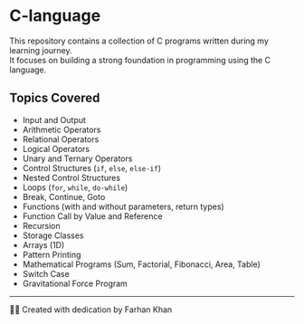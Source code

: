 # C-language

This repository contains a collection of C programs written during my learning journey.  
It focuses on building a strong foundation in programming using the C language.

## Topics Covered

- Input and Output  
- Arithmetic Operators  
- Relational Operators  
- Logical Operators  
- Unary and Ternary Operators  
- Control Structures (`if`, `else`, `else-if`)  
- Nested Control Structures  
- Loops (`for`, `while`, `do-while`)  
- Break, Continue, Goto  
- Functions (with and without parameters, return types)  
- Function Call by Value and Reference  
- Recursion  
- Storage Classes  
- Arrays (1D)  
- Pattern Printing  
- Mathematical Programs (Sum, Factorial, Fibonacci, Area, Table)  
- Switch Case  
- Gravitational Force Program  

---

👨‍💻 Created with dedication by Farhan Khan
